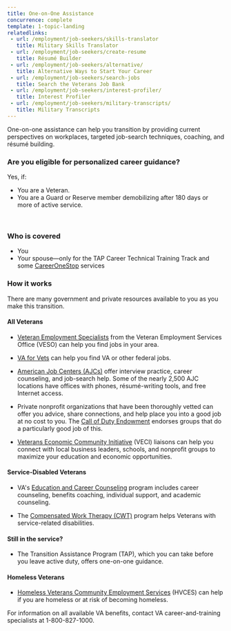 ```yaml
---
title: One-on-One Assistance
concurrence: complete
template: 1-topic-landing
relatedlinks:
 - url: /employment/job-seekers/skills-translator
   title: Military Skills Translator
 - url: /employment/job-seekers/create-resume
   title: Résumé Builder
 - url: /employment/job-seekers/alternative/
   title: Alternative Ways to Start Your Career 
 - url: /employment/job-seekers/search-jobs
   title: Search the Veterans Job Bank
 - url: /employment/job-seekers/interest-profiler/          
   title: Interest Profiler
 - url: /employment/job-seekers/military-transcripts/
   title: Military Transcripts
---
```


One-on-one assistance can help you transition by providing current perspectives on workplaces, targeted job-search techniques, coaching, and résumé building. 

<div class="call-out" markdown="1">

### Are you eligible for personalized career guidance?
Yes, if:

 - You are a Veteran.
 - You are a Guard or Reserve member demobilizing after 180 days or more of active service.

<br>

### Who is covered 

 - You 
 - Your spouse—only for the TAP Career Technical Training Track and some [CareerOneStop](http://www.careeronestop.org/) services
</div>

### How it works

There are many government and private resources available to you as you make this transition.

#### All Veterans
- [Veteran Employment Specialists](http://vaforvets.va.gov/hr/RVECS/Pages/rvecs-map.asp) from the Veteran Employment Services Office (VESO) can help you find jobs in your area. 

- [VA for Vets](http://vaforvets.va.gov/) can help you find VA or other federal jobs.

- [American Job Centers (AJCs)](http://www.careeronestop.org/LocalHelp/local-help.aspx) offer interview practice, career counseling, and job-search help. Some of the nearly 2,500 AJC locations have offices with phones, résumé-writing tools, and free Internet access. 

- Private nonprofit organizations that have been thoroughly vetted can offer you advice, share connections, and help place you into a good job at no cost to you. The [Call of Duty Endowment](http://www.callofdutyendowment.org/partners) endorses groups that do a particularly good job of this.

- [Veterans Economic Community Initiative](/employment/job-seekers/veci/) (VECI) liaisons can help you connect with local business leaders, schools, and nonprofit groups to maximize your education and economic opportunities.

#### Service-Disabled Veterans
- VA's [Education and Career Counseling](http://www.benefits.va.gov/vocrehab/edu_voc_counseling.asp) program includes career counseling, benefits coaching, individual support, and academic counseling.

- The [Compensated Work Therapy (CWT)](http://www.va.gov/health/cwt/) program helps Veterans with service-related disabilities.

#### Still in the service?
- The Transition Assistance Program (TAP), which you can take before you leave active duty, offers one-on-one guidance. 

#### Homeless Veterans
- [Homeless Veterans Community Employment Services](http://www.va.gov/HOMELESS/HVCES.asp) (HVCES) can help if you are homeless or at risk of becoming homeless.

For information on all available VA benefits, contact VA career-and-training specialists at 1-800-827-1000.
